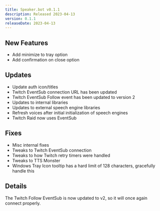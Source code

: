 ```yaml
---
title: Speaker.bot v0.1.1
description: Released 2023-04-13
version: 0.1.1
releaseDate: 2023-04-13
---
```


## New Features
* Add minimize to tray option
* Add confirmation on close option

## Updates
* Update auth icon/titles
* Twitch EventSub connection URL has been updated
* Twitch EventSub Follow event has been updated to version 2
* Updates to internal libraries
* Updates to external speech engine libraries
* Refresh voices after initial initialization of speech engines
* Twitch Raid now uses EventSub

## Fixes
* Misc internal fixes
* Tweaks to Twitch EventSub connection
* Tweaks to how Twitch retry timers were handled
* Tweaks to TTS Monster
* Windows Tray Icon tooltip has a hard limit of 128 characters, gracefully handle this

## Details
The Twitch Follow EventSub is now updated to v2, so it will once again connect properly.